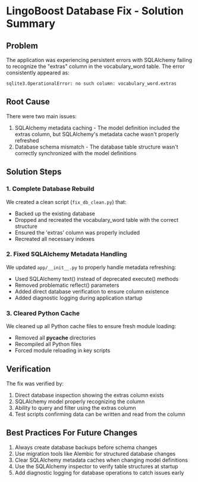 # LingoBoost Database Fix - Solution Summary

## Problem
The application was experiencing persistent errors with SQLAlchemy failing to recognize the "extras" column in the vocabulary_word table. The error consistently appeared as:

```
sqlite3.OperationalError: no such column: vocabulary_word.extras
```

## Root Cause
There were two main issues:
1. SQLAlchemy metadata caching - The model definition included the extras column, but SQLAlchemy's metadata cache wasn't properly refreshed
2. Database schema mismatch - The database table structure wasn't correctly synchronized with the model definitions

## Solution Steps

### 1. Complete Database Rebuild
We created a clean script (`fix_db_clean.py`) that:
- Backed up the existing database
- Dropped and recreated the vocabulary_word table with the correct structure
- Ensured the 'extras' column was properly included
- Recreated all necessary indexes

### 2. Fixed SQLAlchemy Metadata Handling
We updated `app/__init__.py` to properly handle metadata refreshing:
- Used SQLAlchemy text() instead of deprecated execute() methods
- Removed problematic reflect() parameters
- Added direct database verification to ensure column existence
- Added diagnostic logging during application startup

### 3. Cleared Python Cache
We cleaned up all Python cache files to ensure fresh module loading:
- Removed all __pycache__ directories
- Recompiled all Python files
- Forced module reloading in key scripts

## Verification
The fix was verified by:
1. Direct database inspection showing the extras column exists
2. SQLAlchemy model properly recognizing the column
3. Ability to query and filter using the extras column
4. Test scripts confirming data can be written and read from the column

## Best Practices For Future Changes
1. Always create database backups before schema changes
2. Use migration tools like Alembic for structured database changes
3. Clear SQLAlchemy metadata caches when changing model definitions
4. Use the SQLAlchemy inspector to verify table structures at startup
5. Add diagnostic logging for database operations to catch issues early 